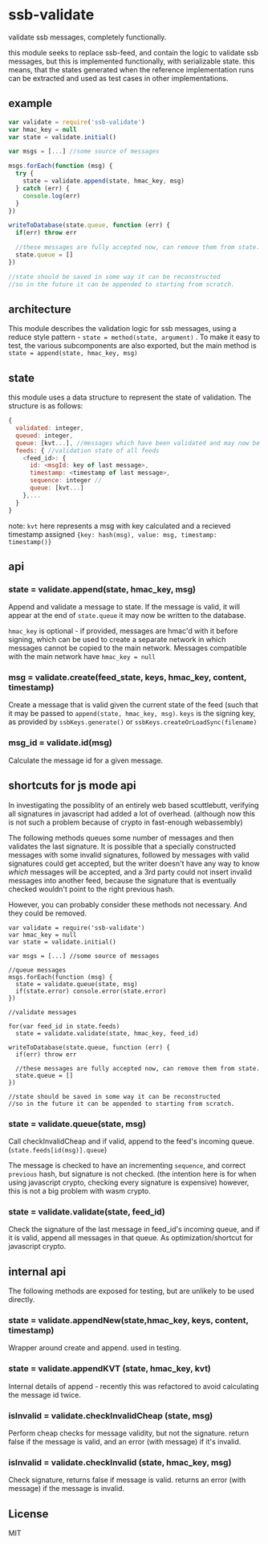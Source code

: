 # ssb-validate

validate ssb messages, completely functionally.

this module seeks to replace ssb-feed, and contain the logic to validate ssb messages,
but this is implemented functionally, with serializable state.
this means, that the states generated when the reference implementation runs
can be extracted and used as test cases in other implementations.

## example

``` js
var validate = require('ssb-validate')
var hmac_key = null
var state = validate.initial()

var msgs = [...] //some source of messages

msgs.forEach(function (msg) {
  try {
    state = validate.append(state, hmac_key, msg)
  } catch (err) {
    console.log(err)
  }
})

writeToDatabase(state.queue, function (err) {
  if(err) throw err

  //these messages are fully accepted now, can remove them from state.
  state.queue = []
})

//state should be saved in some way it can be reconstructed
//so in the future it can be appended to starting from scratch.
```

## architecture

This module describes the validation logic for ssb messages, using a reduce style
pattern - `state = method(state, argument)` . To make it easy to test, the various
subcomponents are also exported, but the main method is `state = append(state, hmac_key, msg)`

## state

this module uses a data structure to represent the state of validation.
The structure is as follows:

``` js
{
  validated: integer,
  queued: integer,
  queue: [kvt...], //messages which have been validated and may now be written to database
  feeds: { //validation state of all feeds
    <feed_id>: {
      id: <msgId: key of last message>,
      timestamp: <timestamp of last message>,
      sequence: integer //
      queue: [kvt...]
    },...
  }
}
```
note: `kvt` here represents a msg with key calculated and a recieved timestamp assigned
`{key: hash(msg), value: msg, timestamp: timestamp()}`

## api

### state = validate.append(state, hmac_key, msg)

Append and validate a message to state. If the message is valid, it will appear at the
end of `state.queue` it may now be written to the database.

`hmac_key` is optional - if provided, messages are hmac'd with it before signing,
which can be used to create a separate network in which messages cannot be copied
to the main network. Messages compatible with the main network have `hmac_key = null`

### msg = validate.create(feed_state, keys, hmac_key, content, timestamp)

Create a message that is valid given the current state of the feed (such that it may be passed to 
`append(state, hmac_key, msg)`. `keys` is the signing key, as provided by `ssbKeys.generate()` or `ssbKeys.createOrLoadSync(filename)`

### msg_id = validate.id(msg)

Calculate the message id for a given message.

## shortcuts for js mode api

In investigating the possiblity of an entirely web based scuttlebutt,
verifying all signatures in javascript had added a lot of overhead.
(although now this is not such a problem because of crypto in fast-enough webassembly)

The following methods queues some number of messages and then validates the last signature.
It is possible that a specially constructed messages with some invalid signatures, followed
by messages with valid signatures could get accepted, but the writer doesn't have any way
to know _which_ messages will be accepted, and a 3rd party could not insert invalid messages
into another feed, because the signature that is eventually checked wouldn't point to the right
previous hash.

However, you can probably consider these methods not necessary. And they could be removed.


```
var validate = require('ssb-validate')
var hmac_key = null
var state = validate.initial()

var msgs = [...] //some source of messages

//queue messages
msgs.forEach(function (msg) {
  state = validate.queue(state, msg)
  if(state.error) console.error(state.error)
})

//validate messages

for(var feed_id in state.feeds)
  state = validate.validate(state, hmac_key, feed_id)

writeToDatabase(state.queue, function (err) {
  if(err) throw err

  //these messages are fully accepted now, can remove them from state.
  state.queue = []
})

//state should be saved in some way it can be reconstructed
//so in the future it can be appended to starting from scratch.
```

### state = validate.queue(state, msg)

Call checkInvalidCheap and if valid, append to the feed's incoming queue.
(`state.feeds[id(msg)].queue`)

The message is checked to have an incrementing `sequence`, and correct `previous` hash,
but signature is not checked. (the intention here is for when using javascript crypto,
checking every signature is expensive) however, this is not a big problem with wasm crypto.

### state = validate.validate(state, feed_id)

Check the signature of the last message in feed_id's incoming queue,
and if it is valid, append all messages in that queue.
As optimization/shortcut for javascript crypto.

## internal api

The following methods are exposed for testing, but are unlikely to be used directly.

### state = validate.appendNew(state,hmac_key, keys, content, timestamp)

Wrapper around create and append. used in testing.

### state = validate.appendKVT (state, hmac_key, kvt)

Internal details of append - recently this was refactored to avoid calculating
the message id twice.

### isInvalid = validate.checkInvalidCheap (state, msg)

Perform cheap checks for message validity, but not the signature.
return false if the message is valid, and an error (with message) if it's invalid.

### isInvalid = validate.checkInvalid (state, hmac_key, msg)

Check signature, returns false if message is valid. returns an error (with message)
if the message is invalid.

## License

MIT






